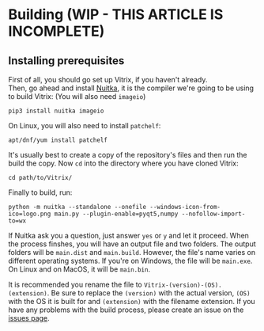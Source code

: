 # Building (WIP - THIS ARTICLE IS INCOMPLETE)
## Installing prerequisites
First of all, you should go set up Vitrix, if you haven't already.<br>
Then, go ahead and install [Nuitka](https://nuitka.net/), it is the compiler we're going to be using to build Vitrix: (You will also need ```imageio```)
```
pip3 install nuitka imageio
```
On Linux, you will also need to install ```patchelf```:
```
apt/dnf/yum install patchelf
```
It's usually best to create a copy of the repository's files and then run the build the copy.
Now ```cd``` into the directory where you have cloned Vitrix:
```
cd path/to/Vitrix/
```
Finally to build, run:
```
python -m nuitka --standalone --onefile --windows-icon-from-ico=logo.png main.py --plugin-enable=pyqt5,numpy --nofollow-import-to=wx
```
If Nuitka ask you a question, just answer ```yes``` or ```y``` and let it proceed.
When the process finshes, you will have an output file and two folders. The output folders will be ```main.dist``` and ```main.build```. However, the file's name varies on different operating systems. If you're on Windows, the file will be ```main.exe```. On Linux and on MacOS, it will be ```main.bin```. 

It is recommended you rename the file to ```Vitrix-(version)-(OS).(extension)```. Be sure to replace the ```(version)``` with the actual version, ```(OS)``` with the OS it is built for and ```(extension)``` with the filename extension. If you have any problems with the build process, please create an issue on the [issues page](https://github.com/ShadityZ/Vitrix/issues).
